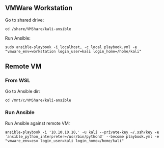 ## VMWare Workstation

Go to shared drive:
```
cd /share/VMShare/kali-ansible
```

Run Ansible:
```
sudo ansible-playbook -i localhost, -c local playbook.yml -e "vmware_env=workstation login_user=kali login_home=/home/kali"
```

## Remote VM

### From WSL

Go to Ansible dir:
```
cd /mnt/c/VMShare/kali-ansible
```

### Run Ansible

Run Ansible against remote VM:
```
ansible-playbook -i '10.10.10.10,' -u kali --private-key ~/.ssh/key -e 'ansible_python_interpreter=/usr/bin/python3' --become playbook.yml -e "vmware_env=esx login_user=kali login_home=/home/kali"
```